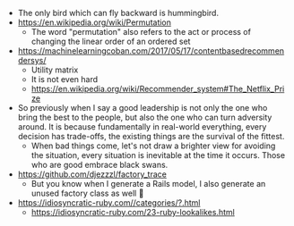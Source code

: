 - The only bird which can fly backward is hummingbird.
- https://en.wikipedia.org/wiki/Permutation
	- The word "permutation" also refers to the act or process of changing the linear order of an ordered set
- https://machinelearningcoban.com/2017/05/17/contentbasedrecommendersys/
	- Utility matrix
	- It is not even hard
	- https://en.wikipedia.org/wiki/Recommender_system#The_Netflix_Prize
- So previously when I say a good leadership is not only the one who bring the best to the people, but also the one who can turn adversity around. It is because fundamentally in real-world everything, every decision has trade-offs, the existing things are the survival of the fittest.
	- When bad things come, let's not draw a brighter view for avoiding the situation, every situation is inevitable at the time it occurs. Those who are good embrace black swans.
- https://github.com/djezzzl/factory_trace
	- But you know when I generate a Rails model, I also generate an unused factory class as well :thinking:
- https://idiosyncratic-ruby.com//categories/?.html
	- https://idiosyncratic-ruby.com/23-ruby-lookalikes.html
